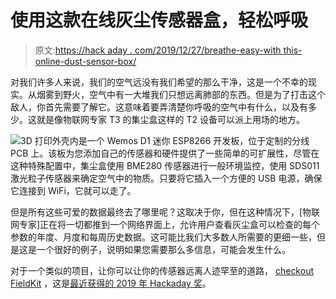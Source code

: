 # 使用这款在线灰尘传感器盒，轻松呼吸

> 原文:[https://hack aday . com/2019/12/27/breathe-easy-with this-online-dust-sensor-box/](https://hackaday.com/2019/12/27/breathe-easy-with-this-online-dust-sensor-box/)

对我们许多人来说，我们的空气远没有我们希望的那么干净，这是一个不幸的现实。从烟雾到野火，空气中有一大堆我们只想远离肺部的东西。但是为了打击这个敌人，你首先需要了解它。这意味着要弄清楚你呼吸的空气中有什么，以及有多少。这就是像物联网专家 T3 的集尘盒这样的 T2 设备可以派上用场的地方。

[![](../Images/b36fcffd6e157b109fa579ccb4922fb0.png)](https://hackaday.com/wp-content/uploads/2019/12/dustbox_detail.jpg)3D 打印外壳内是一个 Wemos D1 迷你 ESP8266 开发板，位于定制的分线 PCB 上。该板为您添加自己的传感器和硬件提供了一些简单的可扩展性，尽管在这种特殊配置中，集尘盒使用 BME280 传感器进行一般环境监控，使用 SDS011 激光粒子传感器来确定空气中的物质。只要将它插入一个方便的 USB 电源，确保它连接到 WiFi，它就可以走了。

但是所有这些可爱的数据最终去了哪里呢？这取决于你，但在这种情况下，[物联网专家]正在将一切都推到一个网络界面上，允许用户查看灰尘盒可以检查的每个参数的年度、月度和每周历史数据。这可能比我们大多数人所需要的更细一些，但是这是一个很好的例子，说明如果您需要那么多信息，可能会发生什么。

对于一个类似的项目，让你可以让你的传感器远离人迹罕至的道路， [checkout FieldKit](https://hackaday.io/project/26354-fieldkit) ，这是[最近获得的 2019 年 Hackaday 奖](https://hackaday.com/2019/11/16/fieldkit-is-the-grand-prize-winner-of-the-2019-hackaday-prize/)。